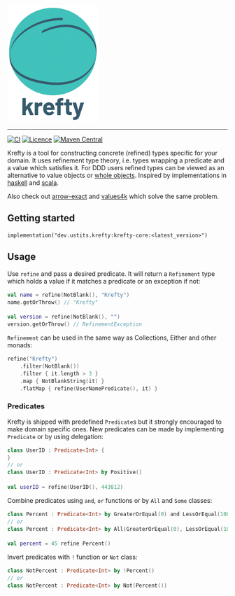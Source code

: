 ![Krefty](docs/krefty.png)

---

[![CI](https://github.com/ustits/krefty/actions/workflows/build.yml/badge.svg)](https://github.com/ustits/krefty/actions/workflows/build.yml)
[![Licence](https://img.shields.io/github/license/ustits/krefty)](https://github.com/ustits/krefty/blob/main/LICENSE)
[![Maven Central](https://maven-badges.herokuapp.com/maven-central/dev.ustits.krefty/krefty-core/badge.svg)](https://maven-badges.herokuapp.com/maven-central/dev.ustits.krefty/krefty-core)

Krefty is a tool for constructing concrete (refined) types specific for your domain. It uses refinement type theory,
i.e. types wrapping a predicate and a value which satisfies it. 
For DDD users refined types can be viewed as an alternative to value objects or [whole objects](http://c2.com/ppr/checks.html#1). 
Inspired by implementations in [haskell](https://github.com/nikita-volkov/refined)
and [scala](https://github.com/fthomas/refined).

Also check out [arrow-exact](https://github.com/arrow-kt/arrow-exact) and [values4k](https://github.com/fork-handles/forkhandles/tree/trunk/values4k) which solve the same problem. 

## Getting started

```
implementation("dev.ustits.krefty:krefty-core:<latest_version>")
```

## Usage

Use `refine` and pass a desired predicate. It will return a `Refinement` type which holds a value if it 
matches a predicate or an exception if not:

```kotlin
val name = refine(NotBlank(), "Krefty") 
name.getOrThrow() // "Krefty"

val version = refine(NotBlank(), "")
version.getOrThrow() // RefinementException
```

`Refinement` can be used in the same way as Collections, Either and other monads:

```kotlin
refine("Krefty")
    .filter(NotBlank())
    .filter { it.length > 3 }
    .map { NotBlankString(it) }
    .flatMap { refine(UserNamePredicate(), it) }
```

### Predicates

Krefty is shipped with predefined `Predicate`s but it strongly encouraged to make domain specific ones. 
New predicates can be made by implementing `Predicate` or by using delegation:

```kotlin
class UserID : Predicate<Int> {
}
// or
class UserID : Predicate<Int> by Positive()

val userID = refine(UserID(), 443812) 
```

Combine predicates using `and`, `or` functions or by `All` and `Some` classes:

```kotlin
class Percent : Predicate<Int> by GreaterOrEqual(0) and LessOrEqual(100)
// or
class Percent : Predicate<Int> by All(GreaterOrEqual(0), LessOrEqual(100))

val percent = 45 refine Percent()
```

Invert predicates with `!` function or `Not` class:

```kotlin
class NotPercent : Predicate<Int> by !Percent()
// or
class NotPercent : Predicate<Int> by Not(Percent())
```
